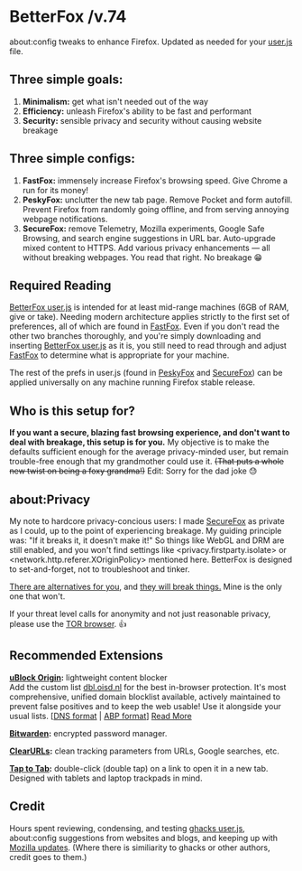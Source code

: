 # BetterFox /v.74
about:config tweaks to enhance Firefox. Updated as needed for your <a href="http://kb.mozillazine.org/User.js_file">user.js</a> file.


## Three simple goals:
1) <b>Minimalism:</b> get what isn't needed out of the way
2) <b>Efficiency:</b> unleash Firefox's ability to be fast and performant
3) <b>Security:</b> sensible privacy and security without causing website breakage


## Three simple configs:
1) <b>FastFox:</b> immensely increase Firefox's browsing speed. Give Chrome a run for its money!
2) <b>PeskyFox:</b> unclutter the new tab page. Remove Pocket and form autofill. Prevent Firefox from randomly going offline, and from serving annoying webpage notifications.
3) <b>SecureFox:</b> remove Telemetry, Mozilla experiments, Google Safe Browsing, and search engine suggestions in URL bar. Auto-upgrade mixed content to HTTPS. Add various privacy enhancements — all without breaking webpages. You read that right. No breakage 😁


## Required Reading
<a href="https://github.com/hjstephens09/Better-Fox/blob/master/user.js">BetterFox user.js</a> is intended for at least mid-range machines (6GB of RAM, give or take). Needing modern architecture applies strictly to the first set of preferences, all of which are found in <a href="https://github.com/hjstephens09/Better-Fox/blob/master/FastFox.js">FastFox</a>. Even if you don't read the other two branches thoroughly, and you're simply downloading and inserting <a href="https://github.com/hjstephens09/Better-Fox/blob/master/user.js">BetterFox user.js</a> as it is, you still need to read through and adjust <a href="https://github.com/hjstephens09/Better-Fox/blob/master/FastFox.js">FastFox</a> to determine what is appropriate for your machine.

The rest of the prefs in user.js (found in <a href="https://github.com/hjstephens09/Better-Fox/blob/master/PeskyFox.js">PeskyFox</a> and <a href="https://github.com/hjstephens09/Better-Fox/blob/master/SecureFox.js">SecureFox</a>) can be applied universally on any machine running Firefox stable release.


## Who is this setup for?
<b>If you want a secure, blazing fast browsing experience, and don't want to deal with breakage, this setup is for you.</b> My objective is to make the defaults sufficient enough for the average privacy-minded user, but remain trouble-free enough that my grandmother could use it. <strike>(That puts a whole new twist on being a foxy grandma!)</strike> Edit: Sorry for the dad joke 😓


## about:Privacy
My note to hardcore privacy-concious users: I made <a href="https://github.com/hjstephens09/Better-Fox/blob/master/SecureFox.js">SecureFox</a> as private as I could, up to the point of experiencing breakage. My guiding principle was: "If it breaks it, it doesn't make it!" So things like WebGL and DRM are still enabled, and you won't find settings like <privacy.firstparty.isolate> or <network.http.referer.XOriginPolicy> mentioned here. BetterFox is designed to set-and-forget, not to troubleshoot and tinker.

<a href="https://github.com/pyllyukko/user.js">There are alternatives for you</a>, and <a href="https://github.com/ghacksuserjs/ghacks-user.js">they will break things.</a> Mine is the only one that won't.

If your threat level calls for anonymity and not just reasonable privacy, please use the <a href="https://www.torproject.org">TOR browser</a>. 👍


## Recommended Extensions
<a href="https://addons.mozilla.org/en-US/firefox/addon/ublock-origin/?src=search"><b>uBlock Origin</a>:</b> lightweight content blocker
<br>Add the custom list <a href="https://abp.oisd.nl/">dbl.oisd.nl</a> for the best in-browser protection. It's most comprehensive, unified domain blocklist available, actively maintained to prevent false positives and to keep the web usable! Use it alongside your usual lists. [<a href="https://dbl.oisd.nl">DNS format</a> | <a href="https://abp.oisd.nl">ABP format</a>] <a href="https://www.reddit.com/r/oisd_blocklist/comments/dwxgld/dbloisdnl_internets_1_domain_blocklist/?sort=new">Read More</a>

<a href="https://addons.mozilla.org/en-US/firefox/addon/bitwarden-password-manager"><b>Bitwarden</a>:</b> encrypted password manager.

<a href="https://addons.mozilla.org/en-US/firefox/addon/clearurls"><b>ClearURLs</a>:</b> clean tracking parameters from URLs, Google searches, etc.

<a href="https://addons.mozilla.org/en-US/firefox/addon/tap-to-tab"><b>Tap to Tab</a>:</b> double-click (double tap) on a link to open it in a new tab. Designed with tablets and laptop trackpads in mind.


## Credit
Hours spent reviewing, condensing, and testing <a href="https://github.com/ghacksuserjs/ghacks-user.js">ghacks user.js</a>, about:config suggestions from websites and blogs, and keeping up with <a href="https://wiki.mozilla.org/Firefox/Roadmap/Updates">Mozilla updates</a>. (Where there is similiarity to ghacks or other authors, credit goes to them.)
